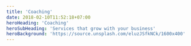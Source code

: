 ```yaml
---
title: 'Coaching'
date: 2018-02-10T11:52:18+07:00
heroHeading: 'Coaching'
heroSubHeading: 'Services that grow with your business'
heroBackground: 'https://source.unsplash.com/eluzJSfkNCk/1600x400'
---
```


